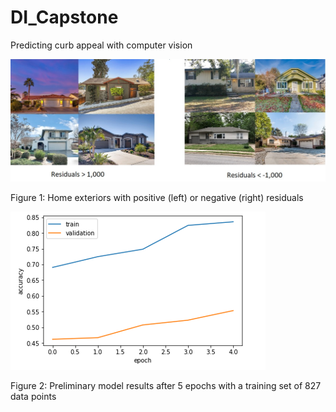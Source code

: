 # DI_Capstone
Predicting curb appeal with computer vision



![fig1](https://github.com/njermain/DI_Capstone/blob/master/Grid_comparison.jpg)

Figure 1:  Home exteriors with positive (left) or negative (right) residuals



![fig2](https://github.com/njermain/DI_Capstone/blob/master/Callback.PNG)

Figure 2: Preliminary model results after 5 epochs with a training set of 827 data points
